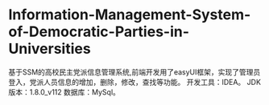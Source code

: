 # Information-Management-System-of-Democratic-Parties-in-Universities
基于SSM的高校民主党派信息管理系统,前端开发用了easyUI框架，实现了管理员登入，党派人员信息的增加，删除，修改，查找等功能。
开发工具：IDEA。
JDK版本：1.8.0_v112
数据库：MySql。
